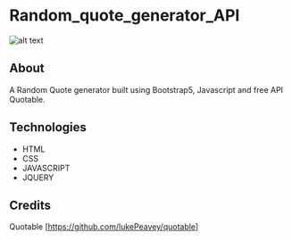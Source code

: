 # Random_quote_generator_API
![alt text](https://github.com/Andrea-vicari/Random_quote_generator_API/blob/main/RQG_small.png)
## About
A Random Quote generator built using Bootstrap5, Javascript and free API Quotable.
## Technologies
* HTML
* CSS
* JAVASCRIPT
* JQUERY
## Credits
Quotable [https://github.com/lukePeavey/quotable]


